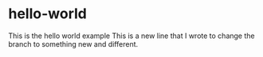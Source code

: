 # hello-world
This is the hello world example 
This is a new line that I wrote to change the branch to something new and different. 
